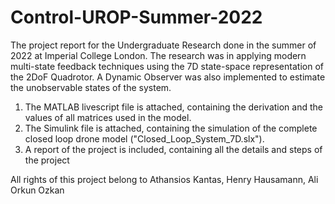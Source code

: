 # Control-UROP-Summer-2022
The project report for the Undergraduate Research done in the summer of 2022 at Imperial College London.
The research was in applying modern multi-state feedback techniques using the 7D state-space representation of the 2DoF Quadrotor. 
A Dynamic Observer was also implemented to estimate the unobservable states of the system.

1. The MATLAB livescript file is attached, containing the derivation and the values of all matrices used in the model.
2. The Simulink file is attached, containing the simulation of the complete closed loop drone model ("Closed_Loop_System_7D.slx").
3. A report of the project is included, containing all the details and steps of the project


All rights of this project belong to Athansios Kantas, Henry Hausamann, Ali Orkun Ozkan
